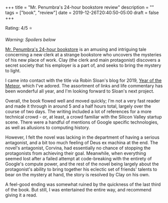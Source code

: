 +++
title = "Mr. Penumbra's 24-hour bookstore review"
description = ""
tags = ["book", "review"]
date = 2019-12-26T20:40:50-05:00
draft = false
+++

Rating: 4/5 ⭐️

_Warning: Spoilers below_

[Mr. Penumbra's 24-hour bookstore](https://bookish.tech/search?id=13538873&type=goodreads) is an amusing and intriguing tale concerning a new clerk at a strange bookstore who uncovers the mysteries of his new place of work.
Clay (the clerk and main protagonist) discovers a secret society that his employer is a part of, and seeks to bring the mystery to light.

I came into contact with the title via Robin Sloan's blog for 2019, [Year of the Meteor](https://desert.glass/), which I've adored.
The assortment of links and life commentary has been wonderful all year, and I'm looking forward to Sloan's next project.

Overall, the book flowed well and moved quickly; I'm not a very fast reader and made it through in around 5 and a half hours total, largely over the course of two days.
The writing included a lot of references for a more technical crowd - or, at least, a crowd familiar with the Silicon Valley startup scene.
There were a handful of mentions of Google specific technologies, as well as allusions to computing history.

However, I felt the novel was lacking in the department of having a serious antagonist, and a bit too much feeling of Deus ex machina at the end.
The novel's antagonist, Corvina, had essentially no chance of stopping the protagonists from achieving their goal.
Meanwhile, when everything seemed lost after a failed attempt at code-breaking with the entirety of Google's compute power, and the rest of the novel being largely about the protagonist's ability to bring together his eclectic set of friends' talents to bear on the mystery at hand, the story is resolved by Clay on his own.

A feel-good ending was somewhat ruined by the quickness of the last third of the book.
But still, I was entertained the entire way, and recommend giving it a read.
